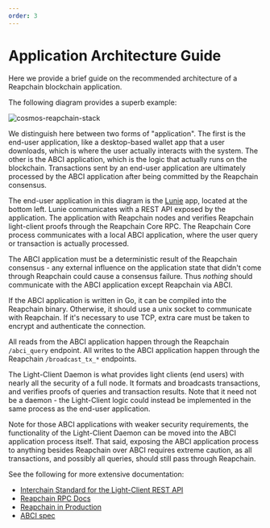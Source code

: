```yaml
---
order: 3
---
```


# Application Architecture Guide

Here we provide a brief guide on the recommended architecture of a
Reapchain blockchain application.

The following diagram provides a superb example:

![cosmos-reapchain-stack](../imgs/cosmos-reapchain-stack-4k.jpg)

We distinguish here between two forms of "application". The first is the
end-user application, like a desktop-based wallet app that a user downloads,
which is where the user actually interacts with the system. The other is the
ABCI application, which is the logic that actually runs on the blockchain.
Transactions sent by an end-user application are ultimately processed by the ABCI
application after being committed by the Reapchain consensus.

The end-user application in this diagram is the [Lunie](https://lunie.io/) app, located at the bottom
left. Lunie communicates with a REST API exposed by the application.
The application with Reapchain nodes and verifies Reapchain light-client proofs
through the Reapchain Core RPC. The Reapchain Core process communicates with
a local ABCI application, where the user query or transaction is actually
processed.

The ABCI application must be a deterministic result of the Reapchain
consensus - any external influence on the application state that didn't
come through Reapchain could cause a consensus failure. Thus _nothing_
should communicate with the ABCI application except Reapchain via ABCI.

If the ABCI application is written in Go, it can be compiled into the
Reapchain binary. Otherwise, it should use a unix socket to communicate
with Reapchain. If it's necessary to use TCP, extra care must be taken
to encrypt and authenticate the connection.

All reads from the ABCI application happen through the Reapchain `/abci_query`
endpoint. All writes to the ABCI application happen through the Reapchain
`/broadcast_tx_*` endpoints.

The Light-Client Daemon is what provides light clients (end users) with
nearly all the security of a full node. It formats and broadcasts
transactions, and verifies proofs of queries and transaction results.
Note that it need not be a daemon - the Light-Client logic could instead
be implemented in the same process as the end-user application.

Note for those ABCI applications with weaker security requirements, the
functionality of the Light-Client Daemon can be moved into the ABCI
application process itself. That said, exposing the ABCI application process
to anything besides Reapchain over ABCI requires extreme caution, as
all transactions, and possibly all queries, should still pass through
Reapchain.

See the following for more extensive documentation:

- [Interchain Standard for the Light-Client REST API](https://github.com/cosmos/cosmos-sdk/pull/1028)
- [Reapchain RPC Docs](https://docs.reapchain.com/master/rpc/)
- [Reapchain in Production](../reapchain-core/running-in-production.md)
- [ABCI spec](https://github.com/reapchain/spec/tree/95cf253b6df623066ff7cd4074a94e7a3f147c7a/spec/abci)
